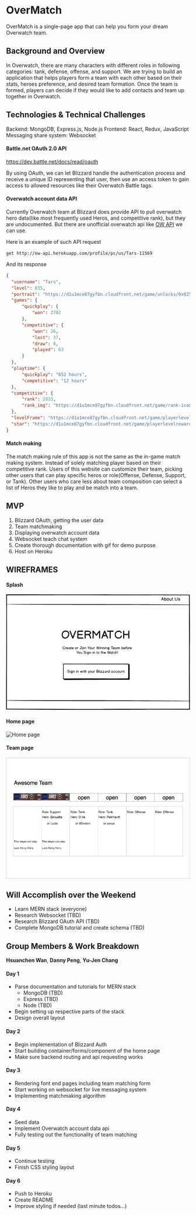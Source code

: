 # OverMatch

OverMatch is a single-page app that can help you form your dream Overwatch team.


## Background and Overview

In Overwatch, there are many characters with different roles in following categories: tank, defense, offense, and support. We are trying to build an application that helps players form a team with each other based on their stats, heroes preference, and desired team formation. Once the team is formed, players can decide if they would like to add contacts and team up together in Overwatch.

## Technologies & Technical Challenges

Backend: MongoDB, Express.js, Node.js
Frontend: React, Redux, JavaScript
Messaging share system: Websocket

#### Battle.net OAuth 2.0 API
https://dev.battle.net/docs/read/oauth

By using OAuth, we can let Blizzard handle the authentication process and receive a unique ID representing that user, then use an access token to gain access to allowed resources like their Overwatch Battle tags.

#### Overwatch account data API

Currently Overwatch team at Blizzard does provide API to pull overwatch hero data(like most frequently used Heros, and competitive rank), but they are undocumented. But there are unofficial overwatch api like [OW API](https://github.com/Fuyukai/OWAPI) we can use.

Here is an example of such API request
```
get http://ow-api.herokuapp.com/profile/pc/us/Tars-11569
```
And its response
```JSON
{
  "username": "Tars",
  "level": 835,
  "portrait": "https://d1u1mce87gyfbn.cloudfront.net/game/unlocks/0x0250000000001401.png",
  "games": {
      "quickplay": {
          "won": 2702
      },
      "competitive": {
          "won": 26,
          "lost": 37,
          "draw": 0,
          "played": 63
      }
  },
  "playtime": {
      "quickplay": "652 hours",
      "competitive": "12 hours"
  },
  "competitive": {
      "rank": 2833,
      "rank_img": "https://d1u1mce87gyfbn.cloudfront.net/game/rank-icons/season-2/rank-5.png"
  },
  "levelFrame": "https://d1u1mce87gyfbn.cloudfront.net/game/playerlevelrewards/0x0250000000000971_Border.png",
  "star": "https://d1u1mce87gyfbn.cloudfront.net/game/playerlevelrewards/0x0250000000000971_Rank.png"
}
```

#### Match making

The match making rule of this app is not the same as the in-game match making system. Instead of solely matching player based on their competitive rank. Users of this website can customize their team, picking other users that can play specific heros or role(Offense, Defense, Support, or Tank). Other users who care less about team composition can select a list of Heros they like to play and be match into a team.

## MVP
1. Blizzard OAuth, getting the user data
2. Team matchmaking
3. Displaying overwatch account data
4. Websocket teach chat system
5. Create thorough documentation with gif for demo purpose
6. Host on Heroku

## WIREFRAMES
#### Splash
![Login Page ](https://github.com/walterhwan/overmatch/blob/master/wireframes/splash.png)

#### Home page
![Home page](https://github.com/walterhwan/overmatch/blob/master/wireframes/OM-Homepage.png)

#### Team page
![Home page](https://github.com/walterhwan/overmatch/blob/master/wireframes/overmatch_team_form.png)

<!-- TODO: Add a Privacy Policy Page as described in https://dev.battle.net/policy -->

## Will Accomplish over the Weekend
+ Learn MERN stack (everyone)
+ Research Websocket (TBD)
+ Research Blizzard OAuth API (TBD)
+ Complete MongoDB tutorial and create schema (TBD)

## Group Members &  Work Breakdown
**Hsuanchen Wan**, **Danny Peng**, **Yu-Jen Chang**

#### Day 1
+ Parse documentation and tutorials for MERN stack
  + MongoDB (TBD)
  + Express (TBD)
  + Node (TBD)
+ Begin setting up respective parts of the stack
+ Design overall layout

#### Day 2
+ Begin implementation of Blizzard Auth
+ Start building container/forms/component of the home page
+ Make sure backend routing and api requesting works

#### Day 3
+ Rendering font end pages including team matching form
+ Start working on websocket for live messaging system
+ Implementing matchmaking algorithm

#### Day 4
+ Seed data
+ Implement Overwatch account data api
+ Fully testing out the functionality of team matching

#### Day 5
+ Continue testing
+ Finish CSS styling layout

#### Day 6
+ Push to Heroku
+ Create README
+ Improve styling if needed (last minute todos...)
